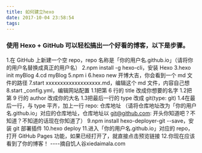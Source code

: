 ```yaml
---
title: 如何建立hexo
date: 2017-10-04 23:58:54
tags:
---
```

### 使用 Hexo + GitHub 可以轻松搞出一个好看的博客，以下是步骤。

1.在 GitHub 上新建一个空 repo，repo 名称是「你的用户名.github.io」（请将你的用户名替换成真正的用户名）
2.npm install -g hexo-cli，安装 Hexo
3.hexo init myBlog
4.cd myBlog
5.npm i
6.hexo new 开博大吉，你会看到一个 md 文件的路径
7.start xxxxxxxxxxxxxxxxxxx.md，编辑这个 md 文件，内容自己想
8.start _config.yml，编辑网站配置
 1.1把第 6 行的 title 改成你想要的名字
 1.2把第 9 行的 author 改成你的大名
 1.3把最后一行的 type 改成 git(type: git)
 1.4在最后一行，与 type 平齐，加上一行 repo: 仓库地址 （请将仓库地址改为「你的用户名.github.io」对应的仓库地址，仓库地址以 git@github.com: 开头你知道吧？不知道？不知道的话现在你知道了）
9.npm install hexo-deployer-git --save，安装 git 部署插件
10.hexo deploy
11.进入「你的用户名.github.io」对应的 repo，打开 GitHub Pages 功能，如果已经打开了，就直接点击预览链接
12.你现在应该看到了你的博客！
                                            ----摘自饥人谷xiedaimala.com